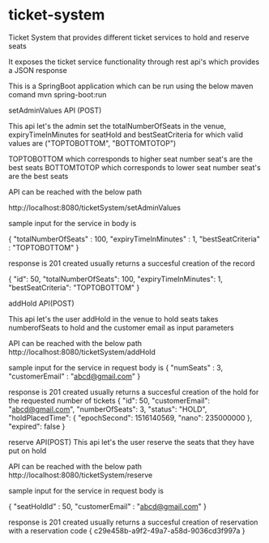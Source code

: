 # ticket-system
Ticket System that provides different ticket services to hold and reserve seats

It exposes the ticket service functionality through rest api's which provides a JSON response

This is a SpringBoot application which can be run using the below maven comand mvn spring-boot:run

setAdminValues API (POST)

This api let's the admin set the totalNumberOfSeats in the venue,  expiryTimeInMinutes for seatHold and bestSeatCriteria for which valid values are 
("TOPTOBOTTOM", "BOTTOMTOTOP")

TOPTOBOTTOM which corresponds to higher seat number seat's are the best seats
BOTTOMTOTOP which corresponds to lower seat number seat's are the best seats

API can be reached with the below path 

http://localhost:8080/ticketSystem/setAdminValues

sample input for the service in body is 

{
	"totalNumberOfSeats" : 100,
	"expiryTimeInMinutes" : 1,
	"bestSeatCriteria" : "TOPTOBOTTOM"
} 

response is 201 created usually returns a succesful creation of the record

{
    "id": 50,
    "totalNumberOfSeats": 100,
    "expiryTimeInMinutes": 1,
    "bestSeatCriteria": "TOPTOBOTTOM"
}

addHold API(POST)

This api let's the user addHold in the venue to hold seats takes numberofSeats to hold and the customer email as input parameters 

API can be reached with the below path 
http://localhost:8080/ticketSystem/addHold 

sample input for the service in request body is
{
	"numSeats" : 3,
	"customerEmail" : "abcd@gmail.com"
} 

response is 201 created usually returns a succesful creation of the hold for the requested number of tickets
{
    "id": 50,
    "customerEmail": "abcd@gmail.com",
    "numberOfSeats": 3,
    "status": "HOLD",
    "holdPlacedTime": {
        "epochSecond": 1516140569,
        "nano": 235000000
    },
    "expired": false
}

reserve API(POST)
This api let's the user reserve the seats that they have put on hold  

API can be reached with the below path 
http://localhost:8080/ticketSystem/reserve 

sample input for the service in request body is

{
	"seatHoldId" : 50,
	"customerEmail" : "abcd@gmail.com"
} 

response is 201 created usually returns a succesful creation of reservation with a reservation code
{
    c29e458b-a9f2-49a7-a58d-9036cd3f997a
}


